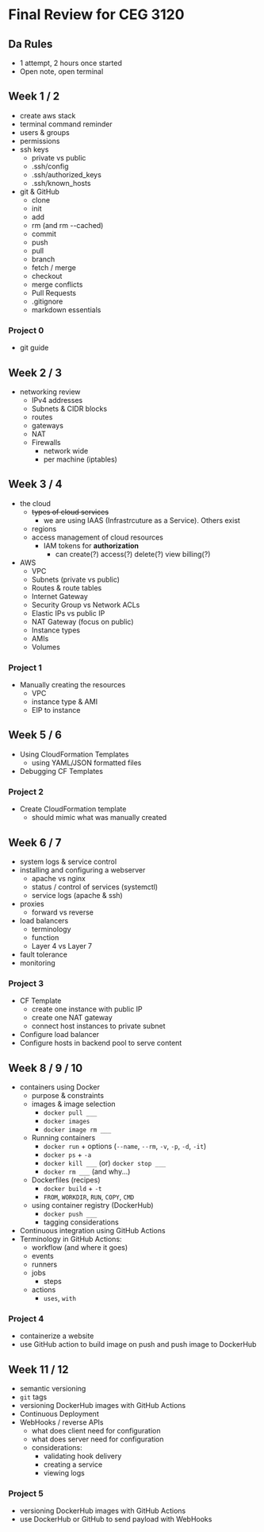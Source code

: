 # Final Review for CEG 3120

## Da Rules

- 1 attempt, 2 hours once started
- Open note, open terminal

## Week 1 / 2

- create aws stack
- terminal command reminder
- users & groups
- permissions
- ssh keys
  - private vs public
  - .ssh/config
  - .ssh/authorized_keys
  - .ssh/known_hosts
- git & GitHub
  - clone
  - init
  - add
  - rm (and rm --cached)
  - commit
  - push
  - pull
  - branch
  - fetch / merge
  - checkout
  - merge conflicts
  - Pull Requests
  - .gitignore
  - markdown essentials

### Project 0

- git guide

## Week 2 / 3

- networking review
  - IPv4 addresses
  - Subnets & CIDR blocks
  - routes
  - gateways
  - NAT
  - Firewalls
    - network wide
    - per machine (iptables)

## Week 3 / 4

- the cloud
  - ~~types of cloud services~~
    - we are using IAAS (Infrastrcuture as a Service).  Others exist
  - regions
  - access management of cloud resources
    - IAM tokens for **authorization** 
      - can create(?) access(?) delete(?) view billing(?)
- AWS
  - VPC
  - Subnets (private vs public)
  - Routes & route tables
  - Internet Gateway
  - Security Group vs Network ACLs
  - Elastic IPs vs public IP
  - NAT Gateway (focus on public)
  - Instance types
  - AMIs
  - Volumes

### Project 1

- Manually creating the resources
  - VPC
  - instance type & AMI
  - EIP to instance

## Week 5 / 6

- Using CloudFormation Templates
  - using YAML/JSON formatted files
- Debugging CF Templates

### Project 2

- Create CloudFormation template
  - should mimic what was manually created

## Week 6 / 7

- system logs & service control
- installing and configuring a webserver
  - apache vs nginx
  - status / control of services (systemctl)
  - service logs (apache & ssh)
- proxies
  - forward vs reverse
- load balancers  
  - terminology
  - function
  - Layer 4 vs Layer 7
- fault tolerance
- monitoring

### Project 3

- CF Template
  - create one instance with public IP
  - create one NAT gateway
  - connect host instances to private subnet
- Configure load balancer
- Configure hosts in backend pool to serve content

## Week 8 / 9 / 10

- containers using Docker
  - purpose & constraints
  - images & image selection
    - `docker pull ___`
    - `docker images`
    - `docker image rm ___`
  - Running containers
    - `docker run` + options (`--name`, `--rm`, `-v`, `-p`, `-d`, `-it`)
    - `docker ps` + `-a`
    - `docker kill ___` (or) `docker stop ___`
    - `docker rm ___` (and why...)
  - Dockerfiles (recipes)
    - `docker build` + `-t`
    - `FROM`, `WORKDIR`, `RUN`, `COPY`, `CMD`
  - using container registry (DockerHub)
    - `docker push ___`
    - tagging considerations
- Continuous integration using GitHub Actions
- Terminology in GitHub Actions:
  - workflow (and where it goes)
  - events
  - runners
  - jobs
    - steps
  - actions
    - `uses`, `with`

### Project 4

- containerize a website
- use GitHub action to build image on push and push image to DockerHub

## Week 11 / 12

- semantic versioning
- `git` tags
- versioning DockerHub images with GitHub Actions
- Continuous Deployment
- WebHooks / reverse APIs
  - what does client need for configuration
  - what does server need for configuration
  - considerations:
    - validating hook delivery
    - creating a service
    - viewing logs

### Project 5

- versioning DockerHub images with GitHub Actions
- use DockerHub or GitHub to send payload with WebHooks
